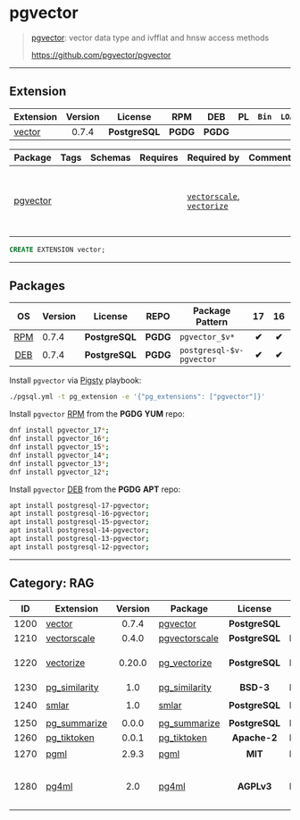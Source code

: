 # pgvector


> [pgvector](https://github.com/pgvector/pgvector): vector data type and ivfflat and hnsw access methods
>
> https://github.com/pgvector/pgvector


-------


## Extension


| Extension | Version | License | RPM | DEB | PL | `Bin` | `LOAD` | `DYLIB` | `DDL` | `TRUST` | `RELOC` |
|-----------|:-------:|:-------:|:---:|:---:|:--:|:-----:|:------:|:-------:|:-----:|:-------:|:-------:|
| [vector](https://github.com/pgvector/pgvector) | 0.7.4 | **<span class="tcblue">PostgreSQL</span>** | **<span class="tccyan">PGDG</span>** | **<span class="tccyan">PGDG</span>** |  |  |  | <span class="tcblue">✔</span> | <span class="tcblue">✔</span> | <span class="tcwarn">✘</span> | <span class="tcblue">✔</span> |



| Package | Tags | Schemas | Requires | Required by | Comment | Description |
|---------|------|---------|----------|-------------|:-------:|-------------|
| [pgvector](/vector) |  |  |  | [`vectorscale`](/vectorscale), [`vectorize`](/vectorize) |  | vector data type and ivfflat and hnsw access methods |





```sql
CREATE EXTENSION vector;
```

-----------


## Packages


| OS | Version | License | REPO | Package Pattern | 17 | 16 | 15 | 14 | 13 | 12 | Dependency |
|:--:|---------|:-------:|:----:|-----------------|:--:|:--:|:--:|:--:|:--:|:--:|------------|
| [RPM](/rpm) | 0.7.4 | **<span class="tcblue">PostgreSQL</span>** | **<span class="tccyan">PGDG</span>** | `pgvector_$v*` | **<span class="tccyan">✔</span>** | **<span class="tccyan">✔</span>** | **<span class="tccyan">✔</span>** | **<span class="tccyan">✔</span>** | **<span class="tccyan">✔</span>** | **<span class="tccyan">✔</span>** |  |
| [DEB](/deb) | 0.7.4 | **<span class="tcblue">PostgreSQL</span>** | **<span class="tccyan">PGDG</span>** | `postgresql-$v-pgvector` | **<span class="tccyan">✔</span>** | **<span class="tccyan">✔</span>** | **<span class="tccyan">✔</span>** | **<span class="tccyan">✔</span>** | **<span class="tccyan">✔</span>** | **<span class="tccyan">✔</span>** |  |



Install `pgvector` via [Pigsty](https://pigsty.cc/docs/pgext/usage/install/) playbook:

```bash
./pgsql.yml -t pg_extension -e '{"pg_extensions": ["pgvector"]}'
```


Install `pgvector` [RPM](/rpm) from the **<span class="tccyan">PGDG</span>** **YUM** repo:

```bash
dnf install pgvector_17*;
dnf install pgvector_16*;
dnf install pgvector_15*;
dnf install pgvector_14*;
dnf install pgvector_13*;
dnf install pgvector_12*;
```


Install `pgvector` [DEB](/deb) from the **<span class="tccyan">PGDG</span>** **APT** repo:

```bash
apt install postgresql-17-pgvector;
apt install postgresql-16-pgvector;
apt install postgresql-15-pgvector;
apt install postgresql-14-pgvector;
apt install postgresql-13-pgvector;
apt install postgresql-12-pgvector;
```


-----------


## Category: RAG


| ID | Extension | Version | Package | License | RPM | DEB | PL | Tags | Schemas | Requires | `LOAD` | `DYLIB` | `DDL` | `TRUST` | `RELOC` |
|:--:|-----------|:-------:|---------|:-------:|:---:|:---:|:--:|------|---------|----------|:------:|:-------:|:-----:|:-------:|:-------:|
| 1200 | [vector](/vector) | 0.7.4 | [pgvector](/vector) | **<span class="tcblue">PostgreSQL</span>** | **<span class="tccyan">PGDG</span>** | **<span class="tccyan">PGDG</span>** |  |  |  |  |  | <span class="tcblue">✔</span> | <span class="tcblue">✔</span> | <span class="tcwarn">✘</span> | <span class="tcblue">✔</span> |
| 1210 | [vectorscale](/vectorscale) | 0.4.0 | [pgvectorscale](/vectorscale) | **<span class="tcblue">PostgreSQL</span>** | **<span class="tcwarn">PIGSTY</span>** | **<span class="tcwarn">PIGSTY</span>** | `Rust` | `pgrx` |  | [`vector`](vector) |  | <span class="tcblue">✔</span> | <span class="tcblue">✔</span> | <span class="tcwarn">✘</span> | <span class="tcwarn">✘</span> |
| 1220 | [vectorize](/vectorize) | 0.20.0 | [pg_vectorize](/vectorize) | **<span class="tcblue">PostgreSQL</span>** | **<span class="tcwarn">PIGSTY</span>** | 14} | `Rust` | `pgrx` | `vectorize` | [`pg_cron`](pg_cron), [`pgmq`](pgmq), [`vector`](vector) |  | <span class="tcblue">✔</span> | <span class="tcblue">✔</span> | <span class="tcwarn">✘</span> | <span class="tcwarn">✘</span> |
| 1230 | [pg_similarity](/pg_similarity) | 1.0 | [pg_similarity](/pg_similarity) | **<span class="tcblue">BSD-3</span>** | **<span class="tcwarn">PIGSTY</span>** | **<span class="tccyan">PGDG</span>** |  |  |  |  |  | <span class="tcblue">✔</span> | <span class="tcblue">✔</span> | <span class="tcwarn">✘</span> | <span class="tcblue">✔</span> |
| 1240 | [smlar](/smlar) | 1.0 | [smlar](/smlar) | **<span class="tcblue">PostgreSQL</span>** | **<span class="tcwarn">PIGSTY</span>** | **<span class="tcwarn">PIGSTY</span>** | `C` | `nil-lic` |  |  |  | <span class="tcblue">✔</span> | <span class="tcblue">✔</span> |  | <span class="tcblue">✔</span> |
| 1250 | [pg_summarize](/pg_summarize) | 0.0.0 | [pg_summarize](/pg_summarize) | **<span class="tcblue">PostgreSQL</span>** | **<span class="tcwarn">PIGSTY</span>** | **<span class="tcwarn">PIGSTY</span>** | `Rust` | `pgrx` |  |  |  | <span class="tcblue">✔</span> | <span class="tcblue">✔</span> | <span class="tcwarn">✘</span> | <span class="tcwarn">✘</span> |
| 1260 | [pg_tiktoken](/pg_tiktoken) | 0.0.1 | [pg_tiktoken](/pg_tiktoken) | **<span class="tccyan">Apache-2</span>** | **<span class="tcwarn">PIGSTY</span>** | **<span class="tcwarn">PIGSTY</span>** | `Rust` | `pgrx` |  |  |  | <span class="tcblue">✔</span> | <span class="tcblue">✔</span> | <span class="tcwarn">✘</span> | <span class="tcwarn">✘</span> |
| 1270 | [pgml](/pgml) | 2.9.3 | [pgml](/pgml) | **<span class="tcblue">MIT</span>** | **<span class="tcwarn">PIGSTY</span>** | **<span class="tcwarn">PIGSTY</span>** | `Rust` | `pgrx` | `pgml` |  | <span class="tcred">❗</span> | <span class="tcblue">✔</span> | <span class="tcblue">✔</span> | <span class="tcwarn">✘</span> | <span class="tcwarn">✘</span> |
| 1280 | [pg4ml](/pg4ml) | 2.0 | [pg4ml](/pg4ml) | **<span class="tcwarn">AGPLv3</span>** | **<span class="tcwarn">PIGSTY</span>** | **<span class="tcwarn">PIGSTY</span>** | `SQL` |  |  | [`plpgsql`](plpgsql), [`tablefunc`](tablefunc), [`cube`](cube), [`plpython3u`](plpython3u) |  | <span class="tcwarn">✘</span> | <span class="tcblue">✔</span> | <span class="tcblue">✔</span> | <span class="tcblue">✔</span> |



